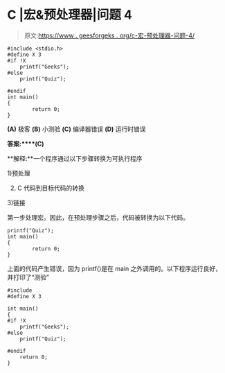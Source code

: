 # C |宏&预处理器|问题 4

> 原文:[https://www . geesforgeks . org/c-宏-预处理器-问题-4/](https://www.geeksforgeeks.org/c-macro-preprocessor-question-4/)

```
#include <stdio.h>
#define X 3
#if !X
    printf("Geeks");
#else
    printf("Quiz");

#endif
int main()
{
        return 0;
}
```

**(A)** 极客
**(B)** 小测验
**(C)** 编译器错误
**(D)** 运行时错误

**答案:****(C)**

**解释:**一个程序通过以下步骤转换为可执行程序

1)预处理

2) C 代码到目标代码的转换

3)链接

第一步处理宏。因此，在预处理步骤之后，代码被转换为以下代码。

```
printf("Quiz");
int main()
{
        return 0;
}

```

上面的代码产生错误，因为 printf()是在 main 之外调用的。以下程序运行良好，并打印了“测验”

```
#include 
#define X 3

int main()
{
#if !X
    printf("Geeks");
#else
    printf("Quiz");

#endif
    return 0;
}

```